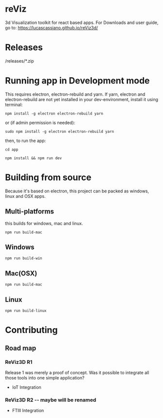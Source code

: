 # reViz
3d Visualization toolkit for react based apps.
For Downloads and user guide, go to:
https://lucascassiano.github.io/reViz3d/

# Releases
/releases/*.zip

# Running app in Development mode
This requires electron, electron-rebuild and yarn.
If yarn, electron and electron-rebuild are not yet installed in your dev-environment, install it using terminal:

```
npm install -g electron electron-rebuild yarn

```

or (if admin permission is needed):
```
sudo npm install -g electron electron-rebuild yarn 
```

then, to run the app:
```
cd app

npm install && npm run dev
```

# Building from source
Because it's based on electron, this project can be packed as windows, linux and OSX apps.

## Multi-platforms
this builds for windows, mac and linux.
```
npm run build-mac
```

## Windows
```
npm run build-win
```

## Mac(OSX)
```
npm run build-mac
```

## Linux
```
npm run build-linux
```

# Contributing

## Road map
### ReViz3D R1
Release 1 was merely a proof of concept. Was it possible to integrate all those tools into one simple application?
- IoT Integration

### ReViz3D R2 -- maybe will be renamed
- FTIII Integration
